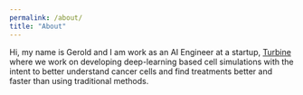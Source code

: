 ```yaml
---
permalink: /about/
title: "About"
---
```


Hi, my name is Gerold and I am work as an AI Engineer at a startup, [Turbine](turbine.ai) where we work on developing
deep-learning based cell simulations with the intent to better understand cancer cells and find treatments better and
faster than using traditional methods.